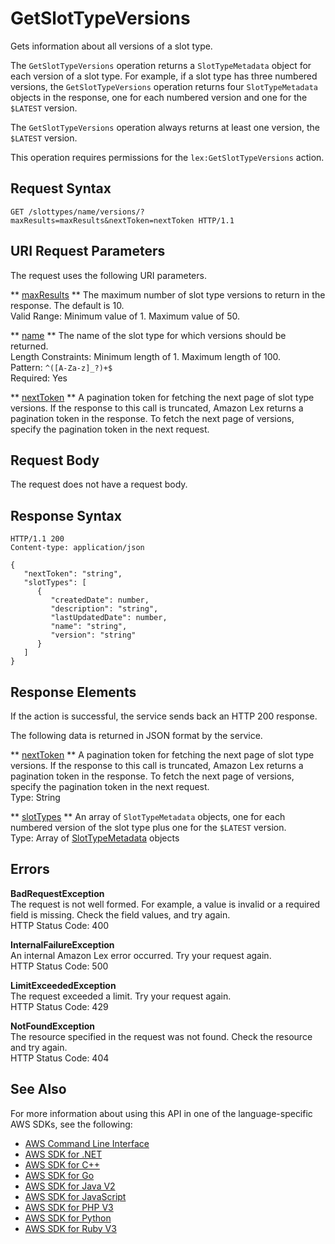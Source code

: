 # GetSlotTypeVersions<a name="API_GetSlotTypeVersions"></a>

Gets information about all versions of a slot type\.

The `GetSlotTypeVersions` operation returns a `SlotTypeMetadata` object for each version of a slot type\. For example, if a slot type has three numbered versions, the `GetSlotTypeVersions` operation returns four `SlotTypeMetadata` objects in the response, one for each numbered version and one for the `$LATEST` version\. 

The `GetSlotTypeVersions` operation always returns at least one version, the `$LATEST` version\.

This operation requires permissions for the `lex:GetSlotTypeVersions` action\.

## Request Syntax<a name="API_GetSlotTypeVersions_RequestSyntax"></a>

```
GET /slottypes/name/versions/?maxResults=maxResults&nextToken=nextToken HTTP/1.1
```

## URI Request Parameters<a name="API_GetSlotTypeVersions_RequestParameters"></a>

The request uses the following URI parameters\.

 ** [maxResults](#API_GetSlotTypeVersions_RequestSyntax) **   <a name="lex-GetSlotTypeVersions-request-maxResults"></a>
The maximum number of slot type versions to return in the response\. The default is 10\.  
Valid Range: Minimum value of 1\. Maximum value of 50\.

 ** [name](#API_GetSlotTypeVersions_RequestSyntax) **   <a name="lex-GetSlotTypeVersions-request-name"></a>
The name of the slot type for which versions should be returned\.  
Length Constraints: Minimum length of 1\. Maximum length of 100\.  
Pattern: `^([A-Za-z]_?)+$`   
Required: Yes

 ** [nextToken](#API_GetSlotTypeVersions_RequestSyntax) **   <a name="lex-GetSlotTypeVersions-request-nextToken"></a>
A pagination token for fetching the next page of slot type versions\. If the response to this call is truncated, Amazon Lex returns a pagination token in the response\. To fetch the next page of versions, specify the pagination token in the next request\. 

## Request Body<a name="API_GetSlotTypeVersions_RequestBody"></a>

The request does not have a request body\.

## Response Syntax<a name="API_GetSlotTypeVersions_ResponseSyntax"></a>

```
HTTP/1.1 200
Content-type: application/json

{
   "nextToken": "string",
   "slotTypes": [ 
      { 
         "createdDate": number,
         "description": "string",
         "lastUpdatedDate": number,
         "name": "string",
         "version": "string"
      }
   ]
}
```

## Response Elements<a name="API_GetSlotTypeVersions_ResponseElements"></a>

If the action is successful, the service sends back an HTTP 200 response\.

The following data is returned in JSON format by the service\.

 ** [nextToken](#API_GetSlotTypeVersions_ResponseSyntax) **   <a name="lex-GetSlotTypeVersions-response-nextToken"></a>
A pagination token for fetching the next page of slot type versions\. If the response to this call is truncated, Amazon Lex returns a pagination token in the response\. To fetch the next page of versions, specify the pagination token in the next request\.   
Type: String

 ** [slotTypes](#API_GetSlotTypeVersions_ResponseSyntax) **   <a name="lex-GetSlotTypeVersions-response-slotTypes"></a>
An array of `SlotTypeMetadata` objects, one for each numbered version of the slot type plus one for the `$LATEST` version\.  
Type: Array of [SlotTypeMetadata](API_SlotTypeMetadata.md) objects

## Errors<a name="API_GetSlotTypeVersions_Errors"></a>

 **BadRequestException**   
The request is not well formed\. For example, a value is invalid or a required field is missing\. Check the field values, and try again\.  
HTTP Status Code: 400

 **InternalFailureException**   
An internal Amazon Lex error occurred\. Try your request again\.  
HTTP Status Code: 500

 **LimitExceededException**   
The request exceeded a limit\. Try your request again\.  
HTTP Status Code: 429

 **NotFoundException**   
The resource specified in the request was not found\. Check the resource and try again\.  
HTTP Status Code: 404

## See Also<a name="API_GetSlotTypeVersions_SeeAlso"></a>

For more information about using this API in one of the language\-specific AWS SDKs, see the following:
+  [ AWS Command Line Interface](https://docs.aws.amazon.com/goto/aws-cli/lex-models-2017-04-19/GetSlotTypeVersions) 
+  [ AWS SDK for \.NET](https://docs.aws.amazon.com/goto/DotNetSDKV3/lex-models-2017-04-19/GetSlotTypeVersions) 
+  [ AWS SDK for C\+\+](https://docs.aws.amazon.com/goto/SdkForCpp/lex-models-2017-04-19/GetSlotTypeVersions) 
+  [ AWS SDK for Go](https://docs.aws.amazon.com/goto/SdkForGoV1/lex-models-2017-04-19/GetSlotTypeVersions) 
+  [ AWS SDK for Java V2](https://docs.aws.amazon.com/goto/SdkForJavaV2/lex-models-2017-04-19/GetSlotTypeVersions) 
+  [ AWS SDK for JavaScript](https://docs.aws.amazon.com/goto/AWSJavaScriptSDK/lex-models-2017-04-19/GetSlotTypeVersions) 
+  [ AWS SDK for PHP V3](https://docs.aws.amazon.com/goto/SdkForPHPV3/lex-models-2017-04-19/GetSlotTypeVersions) 
+  [ AWS SDK for Python](https://docs.aws.amazon.com/goto/boto3/lex-models-2017-04-19/GetSlotTypeVersions) 
+  [ AWS SDK for Ruby V3](https://docs.aws.amazon.com/goto/SdkForRubyV3/lex-models-2017-04-19/GetSlotTypeVersions) 